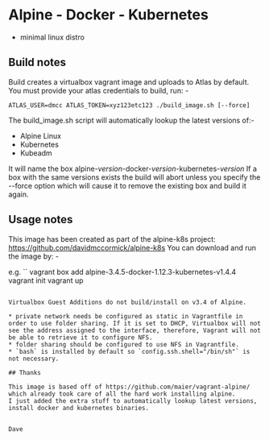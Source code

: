 # Alpine - Docker - Kubernetes

* minimal linux distro

## Build notes

Build creates a virtualbox vagrant image and uploads to Atlas by default.
You must provide your atlas credentials to build, run: -

```
ATLAS_USER=dmcc ATLAS_TOKEN=xyz123etc123 ./build_image.sh [--force]
```

The build_image.sh script will automatically lookup the latest versions of:-

* Alpine Linux
* Kubernetes
* Kubeadm

It will name the box alpine-_version_-docker-_version_-kubernetes-_version_
If a box with the same versions exists the build will abort unless you specify the --force option 
which will cause it to remove the existing box and build it again.

## Usage notes

This image has been created as part of the alpine-k8s project: https://github.com/davidmccormick/alpine-k8s
You can download and run the image by: -

e.g.
``
vagrant box add alpine-3.4.5-docker-1.12.3-kubernetes-v1.4.4
vagrant init
vagrant up
```

Virtualbox Guest Additions do not build/install on v3.4 of Alpine.

* private network needs be configured as static in Vagrantfile in order to use folder sharing. If it is set to DHCP, Virtualbox will not see the address assigned to the interface, therefore, Vagrant will not be able to retrieve it to configure NFS.
* folder sharing should be configured to use NFS in Vagrantfile.
* `bash` is installed by default so `config.ssh.shell="/bin/sh"` is not necessary.

## Thanks

This image is based off of https://github.com/maier/vagrant-alpine/ which already took care of all the hard work installing alpine.
I just added the extra stuff to automatically lookup latest versions, install docker and kubernetes binaries.


Dave
